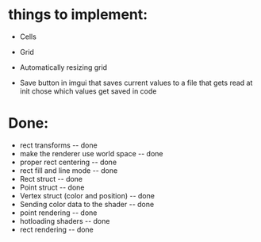 # things to implement:
- Cells
- Grid
- Automatically resizing grid

- Save button in imgui that saves current values to a file that gets read at init
    chose which values get saved in code

# Done:
- rect transforms -- done
- make the renderer use world space -- done
- proper rect centering -- done
- rect fill and line mode -- done
- Rect struct -- done
- Point struct -- done
- Vertex struct (color and position) -- done
- Sending color data to the shader -- done
- point rendering -- done
- hotloading shaders -- done
- rect rendering -- done

